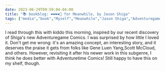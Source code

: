 ---date: 2023-06-29T09:59:04-04:00title: "📚 bookblog: ❤️❤️❤️❤️🖤 for Meanwhile, by Jason Shiga"tags: ["media","book","Myself","Meanwhile","Jason Shiga","Adventuregame Comics","Gene Luen Yang","Scott McCloud","comics"]---I read through this with kiddo this morning, inspired by our recent discovery of Shiga's new Adventuregame Comics. I was surprised by how little I loved it. Don't get me wrong: it's an amazing concept, an interesting story, and it deserves the praise it gets from folks like Gene Luen Yang,Scott McCloud, and others. However, revisiting it after his newer work in this subgenre, I think he does better with Adventuretime Comics! Still happy to have this on my shelf, though.